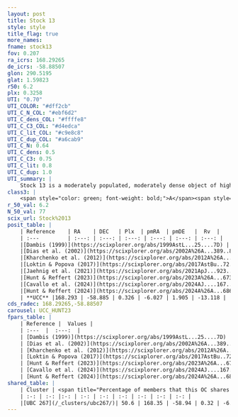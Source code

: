 ```yaml
---
layout: post
title: Stock 13
style: style
title_flag: true
more_names: 
fname: stock13
fov: 0.207
ra_icrs: 168.29265
de_icrs: -58.88507
glon: 290.5195
glat: 1.59823
r50: 6.2
plx: 0.3258
UTI: "0.70"
UTI_COLOR: "#dff2cb"
UTI_C_N_COL: "#ebf6d2"
UTI_C_dens_COL: "#ffffe8"
UTI_C_C3_COL: "#d4edca"
UTI_C_lit_COL: "#c9e8c8"
UTI_C_dup_COL: "#a6cab9"
UTI_C_N: 0.64
UTI_C_dens: 0.5
UTI_C_C3: 0.75
UTI_C_lit: 0.8
UTI_C_dup: 1.0
UTI_summary: |
    Stock 13 is a moderately populated, moderately dense object of high C3 quality. It is well-studied in the literature. This object shares a significant percentage of members with a later reported entry.
class3: |
    <span style="color: green; font-weight: bold;">A</span><span style="color: #FFC300; font-weight: bold;">B</span>
r_50_val: 6.2
N_50_val: 77
scix_url: Stock%2013
posit_table: |
    | Reference    | RA    | DEC   | Plx  | pmRA  | pmDE   |  Rv  |
    | :---         | :---: | :---: | :---: | :---: | :---: | :---: |
    |[Dambis (1999)](https://scixplorer.org/abs/1999AstL...25....7D) | 168.271 | -58.883 | -- | -- | -- | -- |
    |[Dias et al. (2002)](https://scixplorer.org/abs/2002A%26A...389..871D) | 168.271 | -58.883 | -- | -5.49 | -2.72 | 1.0 |
    |[Kharchenko et al. (2012)](https://scixplorer.org/abs/2012A%26A...543A.156K) | 168.248 | -58.88 | -- | -9.9 | 1.56 | -- |
    |[Loktin & Popova (2017)](https://scixplorer.org/abs/2017AstBu..72..257L) | 168.27 | -58.883 | -- | -5.49 | -2.72 | 1.0 |
    |[Jaehnig et al. (2021)](https://scixplorer.org/abs/2021ApJ...923..129J) | 168.282 | -58.889 | 0.353 | -6.022 | 1.828 | -- |
    |[Hunt & Reffert (2023)](https://scixplorer.org/abs/2023A%26A...673A.114H) | 168.125 | -58.779 | 0.322 | -6.041 | 1.91 | -8.503 |
    |[Cavallo et al. (2024)](https://scixplorer.org/abs/2024AJ....167...12C) | 168.304 | -58.874 | 0.326 | -- | -- | -- |
    |[Hunt & Reffert (2024)](https://scixplorer.org/abs/2024A%26A...686A..42H) | 168.125 | -58.779 | 0.322 | -6.041 | 1.91 | -8.503 |
    | **UCC** |168.293 | -58.885 | 0.326 | -6.027 | 1.905 | -13.118 | 
cds_radec: 168.29265,-58.88507
carousel: UCC_HUNT23
fpars_table: |
    | Reference |  Values |
    | :---  |  :---:  |
    | [Dambis (1999)](https://scixplorer.org/abs/1999AstL...25....7D) | `E_B-V_=0.225, DM0=11.55, log_age_=6.4` |
    | [Dias et al. (2002)](https://scixplorer.org/abs/2002A%26A...389..871D) | `E(B-V)=0.218, Dist=1577.0, Age=7.222` |
    | [Kharchenko et al. (2012)](https://scixplorer.org/abs/2012A%26A...543A.156K) | `e_bv=0.221, distance=1577, log_age=7.37` |
    | [Loktin & Popova (2017)](https://scixplorer.org/abs/2017AstBu..72..257L) | `E(B-V)=0.218, Dmod=10.99, logt=7.222` |
    | [Hunt & Reffert (2023)](https://scixplorer.org/abs/2023A%26A...673A.114H) | `AV50=0.806, diffAV50=1.458, MOD50=12.291, logAge50=7.041` |
    | [Cavallo et al. (2024)](https://scixplorer.org/abs/2024AJ....167...12C) | `AV50=0.86, dMod50=11.49, logAge50=7.2, [Fe/H]50=-0.44` |
    | [Hunt & Reffert (2024)](https://scixplorer.org/abs/2024A%26A...686A..42H) | `MassJ=1101.41` |
shared_table: |
    | Cluster | <span title="Percentage of members that this OC shares with the ones listed">%</span>   | RA   | DEC   | Plx   | pmRA  | pmDE  | Rv | UTI |
    | :-: | :-: |:-: | :-: | :-: | :-: | :-: | :-: | :-: |
    |[UBC 267](/_clusters/ubc267/)| 50.6 | 168.35 | -58.94 | 0.32 | -6.02 | 1.83 | -- |0.14 |
---
```

